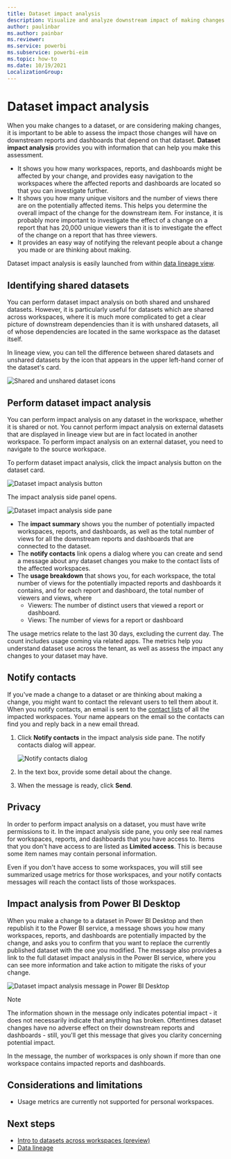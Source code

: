 ```yaml
---
title: Dataset impact analysis
description: Visualize and analyze downstream impact of making changes to datasets.
author: paulinbar
ms.author: painbar
ms.reviewer: 
ms.service: powerbi
ms.subservice: powerbi-eim
ms.topic: how-to
ms.date: 10/19/2021
LocalizationGroup: 
---
```

# Dataset impact analysis

When you make changes to a dataset, or are considering making changes, it is important to be able to assess the impact those changes will have on downstream reports and dashboards that depend on that dataset. **Dataset impact analysis** provides you with information that can help you make this assessment.
* It shows you how many workspaces, reports, and dashboards might be affected by your change, and provides easy navigation to the workspaces where the affected reports and dashboards are located so that you can investigate further.
* It shows you how many unique visitors and the number of views there are on the potentially affected items. This helps you determine the overall impact of the change for the downstream item. For instance, it is probably more important to investigate the effect of a change on a report that has 20,000 unique viewers than it is to investigate the effect of the change on a report that has three viewers.
* It provides an easy way of notifying the relevant people about a change you made or are thinking about making.

Dataset impact analysis is easily launched from within [data lineage view](service-data-lineage.md).

## Identifying shared datasets

You can perform dataset impact analysis on both shared and unshared datasets. However, it is particularly useful for datasets which are shared across workspaces, where it is much more complicated to get a clear picture of downstream dependencies than it is with unshared datasets, all of whose dependencies are located in the same workspace as the dataset itself.

In lineage view, you can tell the difference between shared datasets and unshared datasets by the icon that appears in the upper left-hand corner of the dataset's card.

![Shared and unshared dataset icons](media/service-dataset-impact-analysis/shared-unshared-icon.png)

## Perform dataset impact analysis

You can perform impact analysis on any dataset in the workspace, whether it is shared or not. You cannot perform impact analysis on external datasets that are displayed in lineage view but are in fact located in another workspace. To perform impact analysis on an external dataset, you need to navigate to the source workspace.

To perform dataset impact analysis, click the impact analysis button on the dataset card.

![Dataset impact analysis button](media/service-dataset-impact-analysis/open-analysis-pane-button.png)

The impact analysis side panel opens.

![Dataset impact analysis side pane](media/service-dataset-impact-analysis/service-impact-analysis-pane.png)

* The **impact summary** shows you the number of potentially impacted workspaces, reports, and dashboards, as well as the total number of views for all the downstream reports and dashboards that are connected to the dataset.
* The **notify contacts** link opens a dialog where you can create and send a message about any dataset changes you make to the contact lists of the affected workspaces. 
* The **usage breakdown** that shows you, for each workspace, the total number of views for the potentially impacted reports and dashboards it contains, and for each report and dashboard, the total number of viewers and views, where
   * Viewers: The number of distinct users that viewed a report or dashboard.
   * Views: The number of views for a report or dashboard

The usage metrics relate to the last 30 days, excluding the current day. The count includes usage coming via related apps. The metrics help you understand dataset use across the tenant, as well as assess the impact any changes to your dataset may have.

## Notify contacts

If you've made a change to a dataset or are thinking about making a change, you might want to contact the relevant users to tell them about it. When you notify contacts, an email is sent to the [contact lists](../collaborate-share/service-create-the-new-workspaces.md#create-a-contact-list) of all the impacted workspaces. Your name appears on the email so the contacts can find you and reply back in a new email thread. 

1. Click **Notify contacts** in the impact analysis side pane. The notify contacts dialog will appear.

   ![Notify contacts dialog](media/service-dataset-impact-analysis/notify-contacts-dialog.png)

1. In the text box, provide some detail about the change.
1. When the message is ready, click **Send**.

## Privacy

In order to perform impact analysis on a dataset, you must have write permissions to it. In the impact analysis side pane, you only see real names for workspaces, reports, and dashboards that you have access to. Items that you don't have access to are listed as **Limited access**. This is because some item names may contain personal information.

Even if you don't have access to some workspaces, you will still see summarized usage metrics for those workspaces, and your notify contacts messages will reach the contact lists of those workspaces.

## Impact analysis from Power BI Desktop

When you make a change to a dataset in Power BI Desktop and then republish it to the Power BI service, a message shows you how many workspaces, reports, and dashboards are potentially impacted by the change, and asks you to confirm that you want to replace the currently published dataset with the one you modified. The message also provides a link to the full dataset impact analysis in the Power BI service, where you can see more information and take action to mitigate the risks of your change.

![Dataset impact analysis message in Power BI Desktop](media/service-dataset-impact-analysis/service-dataset-impact-analysis-desktop-warning.png)

> [!NOTE]
> The information shown in the message only indicates potential impact - it does not necessarily indicate that anything has broken. Oftentimes dataset changes have no adverse effect on their downstream reports and dashboards - still, you'll get this message that gives you clarity concerning potential impact.
>
>In the message, the number of workspaces is only shown if more than one workspace contains impacted reports and dashboards.

## Considerations and limitations

* Usage metrics are currently not supported for personal workspaces.

## Next steps

* [Intro to datasets across workspaces (preview)](../connect-data/service-datasets-across-workspaces.md)
* [Data lineage](service-data-lineage.md)

